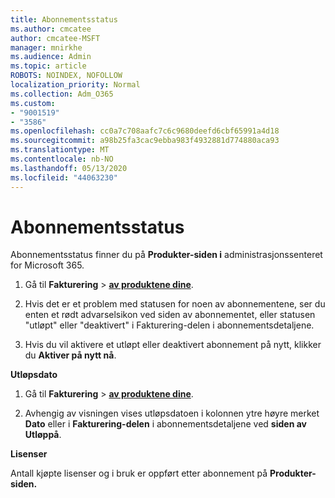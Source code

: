 ```yaml
---
title: Abonnementsstatus
ms.author: cmcatee
author: cmcatee-MSFT
manager: mnirkhe
ms.audience: Admin
ms.topic: article
ROBOTS: NOINDEX, NOFOLLOW
localization_priority: Normal
ms.collection: Adm_O365
ms.custom:
- "9001519"
- "3586"
ms.openlocfilehash: cc0a7c708aafc7c6c9680deefd6cbf65991a4d18
ms.sourcegitcommit: a98b25fa3cac9ebba983f4932881d774880aca93
ms.translationtype: MT
ms.contentlocale: nb-NO
ms.lasthandoff: 05/13/2020
ms.locfileid: "44063230"
---
```

# <a name="subscription-status"></a>Abonnementsstatus

Abonnementsstatus finner du på **Produkter-siden i** administrasjonssenteret for Microsoft 365.

1. Gå til **Fakturering**  >  **[av produktene dine](https://go.microsoft.com/fwlink/p/?linkid=842054)**.

2. Hvis det er et problem med statusen for noen av abonnementene, ser du enten et rødt advarselsikon ved siden av abonnementet, eller statusen "utløpt" eller "deaktivert" i Fakturering-delen i abonnementsdetaljene.

3. Hvis du vil aktivere et utløpt eller deaktivert abonnement på nytt, klikker du **Aktiver på nytt nå**.

**Utløpsdato**

1. Gå til **Fakturering**  >  **[av produktene dine](https://go.microsoft.com/fwlink/p/?linkid=842054)**.

2. Avhengig av visningen vises utløpsdatoen i kolonnen ytre høyre merket **Dato** eller i **Fakturering-delen** i abonnementsdetaljene ved **siden av Utløppå**.

**Lisenser**

Antall kjøpte lisenser og i bruk er oppført etter abonnement på **Produkter-siden.**

